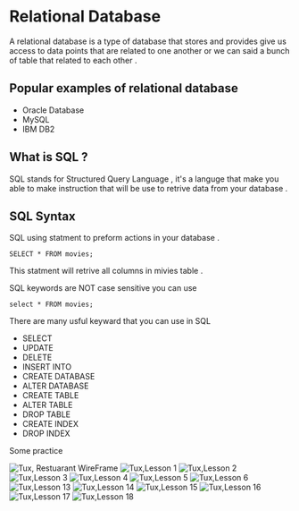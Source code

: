 # Relational Database 
A relational database is a type of database that stores and provides give us access to data points that are related to one another or we can said a bunch of table that related to each other . 

## Popular examples of relational database 
-  Oracle Database
- MySQL
- IBM DB2

## What is SQL ? 

SQL stands for Structured Query Language , it's a languge that make you able to make instruction that will be use to retrive data from your database .  

## SQL Syntax 
SQL using statment to preform actions in your database . 

    SELECT * FROM movies;

This statment will retrive all columns in mivies table . 

SQL keywords are NOT case sensitive you can use

    select * FROM movies;

There are many usful keyward that you can use in SQL 

- SELECT
- UPDATE 
- DELETE
- INSERT INTO 
- CREATE DATABASE 
- ALTER DATABASE
- CREATE TABLE 
- ALTER TABLE 
- DROP TABLE 
- CREATE INDEX 
- DROP INDEX 

Some practice


![Tux, Restuarant WireFrame](/assets/images/RestuarantWireFrame.png)
  ![Tux,Lesson 1](/assets/relational-database/lesson-1.jpg)
  ![Tux,Lesson 2](/assets/relational-database/lesson-2.jpg)
  ![Tux,Lesson 3](/assets/relational-database/lesson-3.jpg)
  ![Tux,Lesson 4](/assets/relational-database/lesson-4.jpg)
  ![Tux,Lesson 5](/assets/relational-database/lesson-5.jpg)
  ![Tux,Lesson 6](/assets/relational-database/lesson-6.jpg)
  ![Tux,Lesson 13](/assets/relational-database/lesson-13.jpg)
  ![Tux,Lesson 14](/assets/relational-database/lesson-14.jpg)
  ![Tux,Lesson 15](/assets/relational-database/lesson-15.jpg)
  ![Tux,Lesson 16](/assets/relational-database/lesson-16.jpg)
  ![Tux,Lesson 17](/assets/relational-database/lesson-17.jpg)
  ![Tux,Lesson 18](/assets/relational-database/lesson-18.jpg)